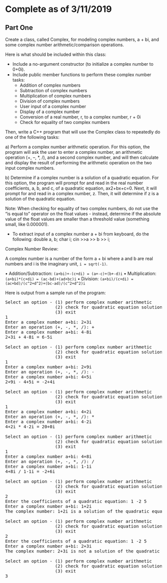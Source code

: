 Complete as of 3/11/2019
===
Part One
---
Create a class, called Complex, for modeling complex numbers, a + bi, and some complex number arithmetic/comparison operations. 

Here is what should be included within this class:

- Include a no-argument constructor (to initialize a complex number to 0+0i). 
- Include public member functions to perform these complex number tasks:
	- Addition of complex numbers
	- Subtraction of complex numbers
	- Multiplication of complex numbers
	- Division of complex numbers
	- User input of a complex number
	- Display of a complex number
	- Conversion of a real number, r, to a complex number, r + 0i
	- Check for equality of two complex numbers

Then, write a C++ program that will use the Complex class to repeatedly do one of the following tasks:

a)	Perform a complex number arithmetic operation. For this option, the program will ask the user to enter a complex number, an arithmetic operation (+,  –, *, /), and a second complex number, and will then calculate and display the result of performing the arithmetic operation on the two input complex numbers.

b)	Determine if a complex number is a solution of a quadratic equation. For this option, the program will prompt for and read in the real number coefficients, a, b, and c, of a quadratic equation, ax2+bx+c=0. Next, it will prompt for and read in a complex number, z. Then, it will determine if z is a solution of the quadratic equation. 

Note: When checking for equality of two complex numbers, do not use the “is equal to” operator on the float values - instead, determine if the absolute value of the float values are smaller than a threshold value (something small, like 0.000001).

- To extract input of a complex number a + bi from keyboard, do the following:
   double    a, b; 
   char i;
   cin >>a >> b >> i;     

Complex Number Review:

A complex number is a number of the form  a + bi  where a and b are real numbers and  i  is the imaginary unit,  `i = sqrt(-1)`.

•	Addition/Subtraction: `(a+bi)+-(c+di) = (a+-c)+(b+-d)i`
•	Multiplication: `(a+bi)*(c+di) = (ac-bd)+(ad+bc)i`
•	Division: `(a+bi)/(c+di) = (ac+bd)/(c^2+d^2)+(bc-ad)/(c^2+d^2)i`

Here is output from a sample run of the program:

<pre>Select an option - (1) perform complex number arithmetic
                   (2) check for quadratic equation solution
                   (3) exit
1
Enter a complex number a+bi: 2+3i
Enter an operation (+, -, *, /): +
Enter a complex number a+bi: 4-8i
2+3i + 4-8i = 6-5i

Select an option - (1) perform complex number arithmetic
                   (2) check for quadratic equation solution
                   (3) exit
1
Enter a complex number a+bi: 2+9i
Enter an operation (+, -, *, /): -
Enter a complex number a+bi: 4+5i
2+9i - 4+5i = -2+4i

Select an option - (1) perform complex number arithmetic
                   (2) check for quadratic equation solution
                   (3) exit
1
Enter a complex number a+bi: 4+2i
Enter an operation (+, -, *, /): *
Enter a complex number a+bi: 4-2i
4+2i * 4-2i = 20+0i

Select an option - (1) perform complex number arithmetic
                   (2) check for quadratic equation solution
                   (3) exit
1
Enter a complex number a+bi: 4+8i
Enter an operation (+, -, *, /): /
Enter a complex number a+bi: 1-1i
4+8i / 1-1i = -2+6i

Select an option - (1) perform complex number arithmetic
                   (2) check for quadratic equation solution
                   (3) exit
2
Enter the coefficients of a quadratic equation: 1 -2 5
Enter a complex number a+bi: 1+2i
The complex number: 1+2i is a solution of the quadratic equation

Select an option - (1) perform complex number arithmetic
                   (2) check for quadratic equation solution
                   (3) exit
2
Enter the coefficients of a quadratic equation: 1 -2 5
Enter a complex number a+bi: 2+3i
The complex number: 2+3i is not a solution of the quadratic equation

Select an option - (1) perform complex number arithmetic
                   (2) check for quadratic equation solution
                   (3) exit
3</pre>
